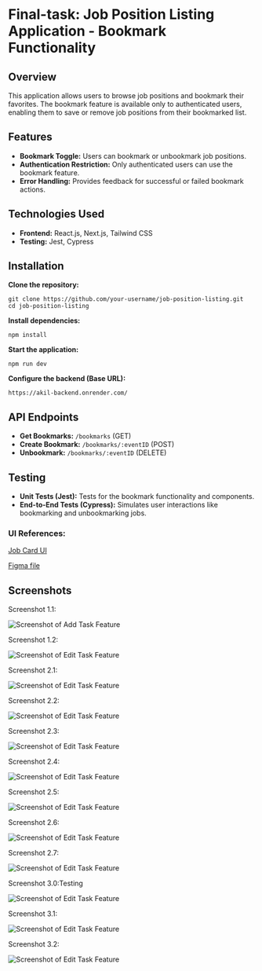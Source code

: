 <h1>Final-task: Job Position Listing Application - Bookmark Functionality</h1>

<h2>Overview</h2>
    <p>This application allows users to browse job positions and bookmark their favorites. The bookmark feature is available only to authenticated users, enabling them to save or remove job positions from their bookmarked list.</p>

<h2>Features</h2>
    <ul>
        <li><strong>Bookmark Toggle:</strong> Users can bookmark or unbookmark job positions.</li>
        <li><strong>Authentication Restriction:</strong> Only authenticated users can use the bookmark feature.</li>
        <li><strong>Error Handling:</strong> Provides feedback for successful or failed bookmark actions.</li>
    </ul>

<h2>Technologies Used</h2>
    <ul>
        <li><strong>Frontend:</strong> React.js, Next.js, Tailwind CSS</li>
        <li><strong>Testing:</strong> Jest, Cypress</li>
    </ul>

<h2>Installation</h2>
    <p><strong>Clone the repository:</strong></p>
    <pre><code>git clone https://github.com/your-username/job-position-listing.git
cd job-position-listing
</code></pre>

<p><strong>Install dependencies:</strong></p>
    <pre><code>npm install</code></pre>

<p><strong>Start the application:</strong></p>
    <pre><code>npm run dev</code></pre>

<p><strong>Configure the backend (Base URL):</strong></p>
    <pre><code>https://akil-backend.onrender.com/</code></pre>

<h2>API Endpoints</h2>
    <ul>
        <li><strong>Get Bookmarks:</strong> <code>/bookmarks</code> (GET)</li>
        <li><strong>Create Bookmark:</strong> <code>/bookmarks/:eventID</code> (POST)</li>
        <li><strong>Unbookmark:</strong> <code>/bookmarks/:eventID</code> (DELETE)</li>
    </ul>

<h2>Testing</h2>
    <ul>
        <li><strong>Unit Tests (Jest):</strong> Tests for the bookmark functionality and components.</li>
        <li><strong>End-to-End Tests (Cypress):</strong> Simulates user interactions like bookmarking and unbookmarking jobs.</li>
    </ul>

<h3>UI References:</h3>
    <p><a href="Job Card UI">Job Card UI</a></p>
    <p><a href="Figma file">Figma file</a></p>
<h2>Screenshots</h2>
    <p>Screenshot 1.1:</p>
    <img src="/final-task/public/assets/Screenshot-1.png" alt="Screenshot of Add Task Feature" />
    <p>Screenshot 1.2:</p>
    <img src="/final-task/public/assets/Screenshot-2.png" alt="Screenshot of Edit Task Feature" />
    <p>Screenshot 2.1:</p>
    <img src="/final-task/public/assets/Screenshot-3.png" alt="Screenshot of Edit Task Feature" />
    <p>Screenshot 2.2:</p>
    <img src="/final-task/public/assets/Screenshot-4.png" alt="Screenshot of Edit Task Feature" />
    <p>Screenshot 2.3:</p>
    <img src="/final-task/public/assets/Screenshot-5.png" alt="Screenshot of Edit Task Feature" />
    <p>Screenshot 2.4:</p>
    <img src="/final-task/public/assets/Screenshot-6.png" alt="Screenshot of Edit Task Feature" />
    <p>Screenshot 2.5:</p>
    <img src="/final-task/public/assets/Screenshot-7.png" alt="Screenshot of Edit Task Feature" />
    <p>Screenshot 2.6:</p>
    <img src="/final-task/public/assets/Screenshot-8.png" alt="Screenshot of Edit Task Feature" />
    <p>Screenshot 2.7:</p>
    <img src="/final-task/public/assets/Screenshot-9.png" alt="Screenshot of Edit Task Feature" />
    
<p>Screenshot 3.0:Testing</p>
    <img src="/final-task/public/assets/Screenshot-10.png" alt="Screenshot of Edit Task Feature" />
    <p>Screenshot 3.1:</p>
    <img src="/final-task/public/assets/Screenshot-11.png" alt="Screenshot of Edit Task Feature" />
    <p>Screenshot 3.2:</p>
    <img src="/final-task/public/assets/Screenshot-12.png" alt="Screenshot of Edit Task Feature" />

